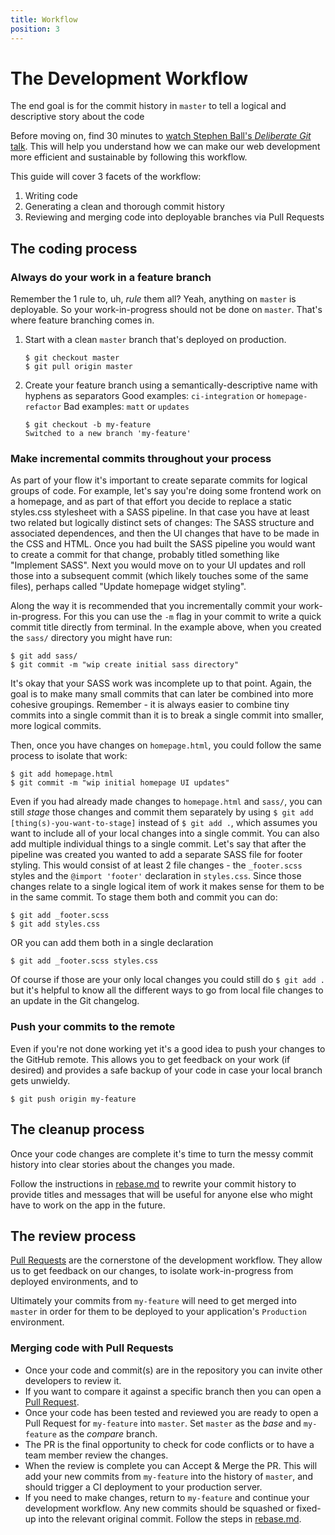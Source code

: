 ```yaml
---
title: Workflow
position: 3
---
```


# The Development Workflow

The end goal is for the commit history in `master` to tell a logical and descriptive story about the code

Before moving on, find 30 minutes to [watch Stephen Ball's _Deliberate Git_ talk](https://vimeo.com/72762735). This will help you understand how we can make our web development more efficient and sustainable by following this workflow.

This guide will cover 3 facets of the workflow:

1. Writing code
2. Generating a clean and thorough commit history
3. Reviewing and merging code into deployable branches via Pull Requests

## The coding process

### Always do your work in a feature branch

Remember the 1 rule to, uh, _rule_ them all? Yeah, anything on `master` is deployable. So your work-in-progress should not be done on `master`. That's where feature branching comes in.

1. Start with a clean `master` branch that's deployed on production.

   ```
   $ git checkout master
   $ git pull origin master
   ```

2. Create your feature branch using a semantically-descriptive name with hyphens as separators
   Good examples: `ci-integration` or `homepage-refactor`
   Bad examples: `matt` or  `updates`

   ```
   $ git checkout -b my-feature
   Switched to a new branch 'my-feature'
   ```

### Make incremental commits throughout your process

As part of your flow it's important to create separate commits for logical groups of code. For example, let's say you're doing some frontend work on a homepage, and as part of that effort you decide to replace a static styles.css stylesheet with a SASS pipeline. In that case you have at least two related but logically distinct sets of changes: The SASS structure and associated dependences, and then the UI changes that have to be made in the CSS and HTML. Once you had built the SASS pipeline you would want to create a commit for that change, probably titled something like "Implement SASS". Next you would move on to your UI updates and roll those into a subsequent commit (which likely touches some of the same files), perhaps called "Update homepage widget styling".

Along the way it is recommended that you incrementally commit your work-in-progress. For this you can use the `-m` flag in your commit to write a quick commit title directly from terminal. In the example above, when you created the `sass/` directory you might have run:  

```
$ git add sass/
$ git commit -m "wip create initial sass directory"
```

It's okay that your SASS work was incomplete up to that point. Again, the goal is to make many small commits that can later be combined into more cohesive groupings. Remember - it is always easier to combine tiny commits into a single commit than it is to break a single commit into smaller, more logical commits.

Then, once you have changes on `homepage.html`, you could follow the same process to isolate that work:  

```
$ git add homepage.html
$ git commit -m "wip initial homepage UI updates"
```

Even if you had already made changes to `homepage.html` and `sass/`, you can still _stage_ those changes and commit them separately by using `$ git add [thing(s)-you-want-to-stage]` instead of `$ git add .`, which assumes you want to include all of your local changes into a single commit. You can also add multiple individual things to a single commit. Let's say that after the pipeline was created you wanted to add a separate SASS file for footer styling. This would consist of at least 2 file changes - the `_footer.scss` styles and the `@import 'footer'` declaration in `styles.css`. Since those changes relate to a single logical item of work it makes sense for them to be in the same commit. To stage them both and commit you can do:  

```
$ git add _footer.scss
$ git add styles.css
```

OR you can add them both in a single declaration  

```
$ git add _footer.scss styles.css
```

Of course if those are your only local changes you could still do `$ git add .` but it's helpful to know all the different ways to go from local file changes to an update in the Git changelog.

### Push your commits to the remote

Even if you're not done working yet it's a good idea to push your changes to the GitHub remote. This allows you to get feedback on your work (if desired) and provides a safe backup of your code in case your local branch gets unwieldy.

```
$ git push origin my-feature
```

## The cleanup process

Once your code changes are complete it's time to turn the messy commit history into clear stories about the changes you made.

Follow the instructions in [rebase.md](rebase.md) to rewrite your commit history to provide titles and messages that will be useful for anyone else who might have to work on the app in the future.

## The review process

[Pull Requests](https://help.github.com/articles/about-pull-requests/) are the cornerstone of the development workflow. They allow us to get feedback on our changes, to isolate work-in-progress from deployed environments, and to 

Ultimately your commits from `my-feature` will need to get merged into `master` in order for them to be deployed to your application's `Production` environment.

### Merging code with Pull Requests

- Once your code and commit(s) are in the repository you can invite other developers to review it.
- If you want to compare it against a specific branch then you can open a [Pull Request](https://help.github.com/articles/about-pull-requests/).
- Once your code has been tested and reviewed you are ready to open a Pull Request for `my-feature` into `master`. Set `master` as the _base_ and `my-feature` as the _compare_ branch.
- The PR is the final opportunity to check for code conflicts or to have a team member review the changes.
- When the review is complete you can Accept & Merge the PR. This will add your new commits from `my-feature` into the history of `master`, and should trigger a CI deployment to your production server.
- If you need to make changes, return to `my-feature` and continue your development workflow. Any new commits should be squashed or fixed-up into the relevant original commit. Follow the steps in [rebase.md](rebase.md).



